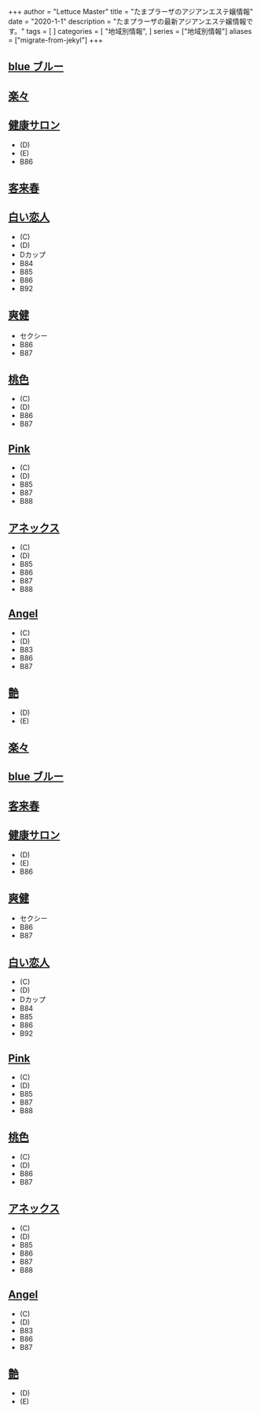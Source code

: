 +++
author = "Lettuce Master"
title = "たまプラーザのアジアンエステ嬢情報"
date = "2020-1-1"
description = "たまプラーザの最新アジアンエステ嬢情報です。"
tags = [
]
categories = [
    "地域別情報",
]
series = ["地域別情報"]
aliases = ["migrate-from-jekyl"]
+++

## [blue ブルー](http://tamaplazarelax.fun/)
## [楽々](http://rakurakuest.xyz/)
## [健康サロン](http://esthe-relax.pink/)
- (D)
- (E)
- B86
## [客来春](http://kixyakuraicixyun.este88.com/)
## [白い恋人](http://koibito.mznab.com/)
- (C)
- (D)
- Dカップ
- B84
- B85
- B86
- B92
## [爽健](http://relax-esthe.biz/)
- セクシー
- B86
- B87
## [桃色](http://www.momoiro.mensest.com/)
- (C)
- (D)
- B86
- B87
## [Pink](http://www.pink.estjpn.com/)
- (C)
- (D)
- B85
- B87
- B88
## [アネックス](http://www.annex.aromanv.com/)
- (C)
- (D)
- B85
- B86
- B87
- B88
## [Angel](http://www.angel.relaxmens.com/)
- (C)
- (D)
- B83
- B86
- B87
## [艶](https://r-kashiwa.biz/)
- (D)
- (E)
## [楽々](http://rakurakuest.xyz/)
## [blue ブルー](http://tamaplazarelax.fun/)
## [客来春](http://kixyakuraicixyun.este88.com/)
## [健康サロン](http://esthe-relax.pink/)
- (D)
- (E)
- B86
## [爽健](http://relax-esthe.biz/)
- セクシー
- B86
- B87
## [白い恋人](http://koibito.mznab.com/)
- (C)
- (D)
- Dカップ
- B84
- B85
- B86
- B92
## [Pink](http://www.pink.estjpn.com/)
- (C)
- (D)
- B85
- B87
- B88
## [桃色](http://www.momoiro.mensest.com/)
- (C)
- (D)
- B86
- B87
## [アネックス](http://www.annex.aromanv.com/)
- (C)
- (D)
- B85
- B86
- B87
- B88
## [Angel](http://www.angel.relaxmens.com/)
- (C)
- (D)
- B83
- B86
- B87
## [艶](https://r-kashiwa.biz/)
- (D)
- (E)

